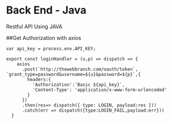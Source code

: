 # Back End - Java
Restful API Using JAVA


##Get Authorization with axios

```
var api_key = process.env.API_KEY;

export const loginHandler = (u,p) => dispatch => {
    axios
      .post(`http://thewebbranch.com/oauth/token`, `grant_type=password&username=${u}&password=${p}`,{
        headers:{
          'Authorization':`Basic ${api_key}`,
          'Content-Type': 'application/x-www-form-urlencoded'
        }
      })
      .then(res=> dispatch({ type: LOGIN, payload:res }))
      .catch(err => dispatch({type:LOGIN_FAIL,payload:err}))  
  }
```


